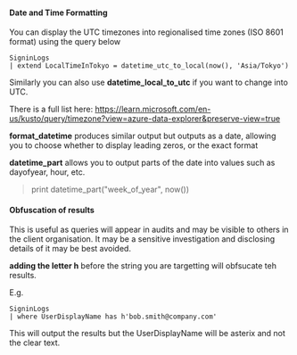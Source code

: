 

#### Date and Time Formatting

You can display the UTC timezones into regionalised time zones (ISO 8601 format) using the query below

```kql
SigninLogs
| extend LocalTimeInTokyo = datetime_utc_to_local(now(), 'Asia/Tokyo')
```

Similarly you can also use **datetime_local_to_utc** if you want to change into UTC. 

There is a full list here: https://learn.microsoft.com/en-us/kusto/query/timezone?view=azure-data-explorer&preserve-view=true

**format_datetime** produces similar output but outputs as a date, allowing you to choose whether to display leading zeros, or the exact format

**datetime_part** allows you to output parts of the date into values such as dayofyear, hour, etc. 

> print datetime_part("week_of_year", now())


#### Obfuscation of results

This is useful as queries will appear in audits and may be visible to others in the client organisation. It may be a sensitive investigation and disclosing details of it may be best avoided.

**adding the letter h** before the string you are targetting will obfsucate teh results. 

E.g.

```kql
SigninLogs
| where UserDisplayName has h'bob.smith@company.com'
```

This will output the results but the UserDisplayName will be asterix and not the clear text.
